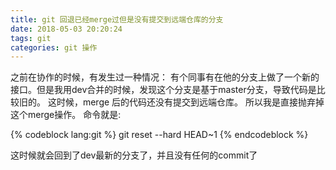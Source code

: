 ```yaml
---
title: git 回退已经merge过但是没有提交到远端仓库的分支
date: 2018-05-03 20:20:24
tags: git
categories: git 操作
---
```

之前在协作的时候，有发生过一种情况：
有个同事有在他的分支上做了一个新的接口。但是我用dev合并的时候，发现这个分支是基于master分支，导致代码是比较旧的。
这时候，merge 后的代码还没有提交到远端仓库。
所以我是直接抛弃掉这个merge操作。
命令就是: 

{% codeblock lang:git %}
git reset --hard HEAD~1
{% endcodeblock %}

这时候就会回到了dev最新的分支了，并且没有任何的commit了
